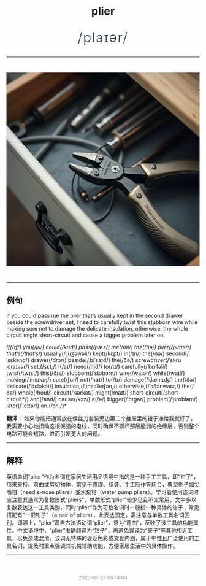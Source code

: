 <div align="center">

# plier

<div style="margin: 30px 0;">
<h1 style="font-size: 2.5em; font-weight: 300; letter-spacing: 2px; margin: 0; color: #2c3e50;">
/plaɪər/
</h1>
</div>

</div>

---

<div align="center" style="margin: 40px 0;">

![plier](images/plier.png)

</div>

---

## 例句

If you could pass me the plier that’s usually kept in the second drawer beside the screwdriver set, I need to carefully twist this stubborn wire while making sure not to damage the delicate insulation, otherwise, the whole circuit might short-circuit and cause a bigger problem later on.

*If(/ɪf/) you(/ju/) could(/kʊd/) pass(/pæs/) me(/mi/) the(/ðə/) plier(/plaɪər/) that’s(/that’s*/) usually(/ˈjuʒəwəli/) kept(/kɛpt/) in(/ɪn/) the(/ðə/) second(/ˈsɛkənd/) drawer(/drɔr/) beside(/ˌbiˈsaɪd/) the(/ðə/) screwdriver(/ˈskruˌdraɪvər/) set,(/sɛt,/) I(/aɪ/) need(/nid/) to(/tɪ/) carefully(/ˈkɛrfəli/) twist(/twɪst/) this(/ðɪs/) stubborn(/ˈstəbərn/) wire(/waɪər/) while(/waɪl/) making(/ˈmeɪkɪŋ/) sure(/ʃʊr/) not(/nɑt/) to(/tɪ/) damage(/ˈdæmɪʤ/) the(/ðə/) delicate(/ˈdɛləkət/) insulation,(/ˌɪnsəˈleɪʃən,/) otherwise,(/ˈəðərˌwaɪz,/) the(/ðə/) whole(/hoʊl/) circuit(/ˈsərkət/) might(/maɪt/) short-circuit(/short-circuit*/) and(/ənd/) cause(/kɔz/) a(/ə/) bigger(/ˈbɪgər/) problem(/ˈprɑbləm/) later(/ˈleɪtər/) on.(/ɔn./)*

**翻译：** 如果你能把通常放在螺丝刀套装旁边第二个抽屉里的钳子递给我就好了，我需要小心地扭动这根倔强的电线，同时确保不损坏那层脆弱的绝缘层，否则整个电路可能会短路，进而引发更大的问题。

---

## 解释

英语单词“plier”作为名词在家居生活用品语境中指的是一种手工工具，即“钳子”，用来夹持、弯曲或剪切物体，常见于修理、组装、手工制作等场合，典型例子如尖嘴钳（needle-nose pliers）或水泵钳（water pump pliers）。学习者使用该词时应注意其通常为复数形式“pliers”，单数形式“plier”较少见且不太常用，文中多以复数表达这一工具类别，同时“plier”作为可数名词时一般指一种具体的钳子；常见搭配有“一把钳子”（a pair of pliers），此表达固定，需注意与单数工具名词区别。词源上，“plier”源自古法语动词“plier”，意为“弯曲”，反映了该工具的功能属性。中文语境中，“plier”准确翻译为“钳子”，需避免误译为“夹子”等其他相近工具，以免造成混淆。该词无特殊的褒贬色彩或文化内涵，属于中性且广泛使用的工具名词，提及时重点强调其机械辅助功能，方便家居生活中的具体操作。


---

<div align="center" style="margin-top: 50px;">
<small style="color: #999; font-size: 0.9em;">2025-07-27 09:14:04</small>
</div>
